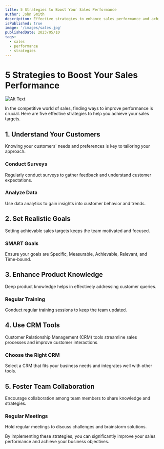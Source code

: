```yaml
---
title: 5 Strategies to Boost Your Sales Performance
author: John Smith
description: Effective strategies to enhance sales performance and achieve targets.
isPublished: true
image: '/images/sales.jpg'
publishedDate: 2023/05/10
tags:
  - sales
  - performance
  - strategies
---
```


# 5 Strategies to Boost Your Sales Performance

![Alt Text](/images/sales.jpg)

In the competitive world of sales, finding ways to improve performance is crucial. Here are five effective strategies to help you achieve your sales targets.

## 1. Understand Your Customers

Knowing your customers' needs and preferences is key to tailoring your approach.

### Conduct Surveys

Regularly conduct surveys to gather feedback and understand customer expectations.

### Analyze Data

Use data analytics to gain insights into customer behavior and trends.

## 2. Set Realistic Goals

Setting achievable sales targets keeps the team motivated and focused.

### SMART Goals

Ensure your goals are Specific, Measurable, Achievable, Relevant, and Time-bound.

## 3. Enhance Product Knowledge

Deep product knowledge helps in effectively addressing customer queries.

### Regular Training

Conduct regular training sessions to keep the team updated.

## 4. Use CRM Tools

Customer Relationship Management (CRM) tools streamline sales processes and improve customer interactions.

### Choose the Right CRM

Select a CRM that fits your business needs and integrates well with other tools.

## 5. Foster Team Collaboration

Encourage collaboration among team members to share knowledge and strategies.

### Regular Meetings

Hold regular meetings to discuss challenges and brainstorm solutions.

By implementing these strategies, you can significantly improve your sales performance and achieve your business objectives.
